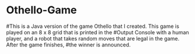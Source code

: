 # Othello-Game
#This is a Java version of the game Othello that I created. This game is played on an 8 x 8 grid that is printed in the #Output Console with a human player, and a robot that takes random moves that are legal in the game. After the game finishes, #the winner is announced.
